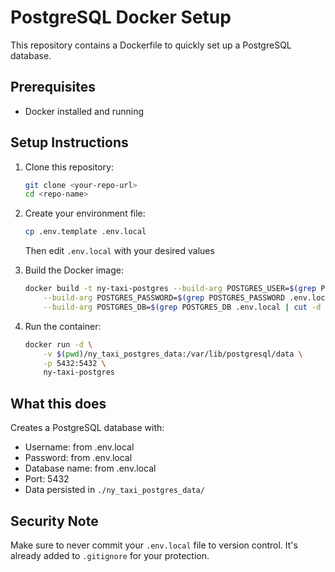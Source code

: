 # PostgreSQL Docker Setup

This repository contains a Dockerfile to quickly set up a PostgreSQL database.

## Prerequisites

- Docker installed and running

## Setup Instructions

1. Clone this repository:
   ```bash
   git clone <your-repo-url>
   cd <repo-name>
   ```

2. Create your environment file:
   ```bash
   cp .env.template .env.local
   ```
   Then edit `.env.local` with your desired values

3. Build the Docker image:
   ```bash
   docker build -t ny-taxi-postgres --build-arg POSTGRES_USER=$(grep POSTGRES_USER .env.local | cut -d '=' -f2) \
       --build-arg POSTGRES_PASSWORD=$(grep POSTGRES_PASSWORD .env.local | cut -d '=' -f2) \
       --build-arg POSTGRES_DB=$(grep POSTGRES_DB .env.local | cut -d '=' -f2) .
   ```

4. Run the container:
   ```bash
   docker run -d \
       -v $(pwd)/ny_taxi_postgres_data:/var/lib/postgresql/data \
       -p 5432:5432 \
       ny-taxi-postgres
   ```

## What this does

Creates a PostgreSQL database with:
- Username: from .env.local
- Password: from .env.local
- Database name: from .env.local
- Port: 5432
- Data persisted in `./ny_taxi_postgres_data/`

## Security Note

Make sure to never commit your `.env.local` file to version control. It's already added to `.gitignore` for your protection. 